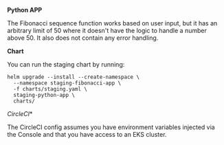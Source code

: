 **Python APP**

The Fibonacci sequence function works based on user input, but it has an arbitrary limit of 50 where it doesn't have the logic to handle a number above 50. It also does not contain any error handling.

**Chart**

You can run the staging chart by running:

```
helm upgrade --install --create-namespace \
  --namespace staging-fibonacci-app \
  -f charts/staging.yaml \
  staging-python-app \
  charts/
```

*CircleCI**

The CircleCI config assumes you have environment variables injected via the Console and that you have access to an EKS cluster.
